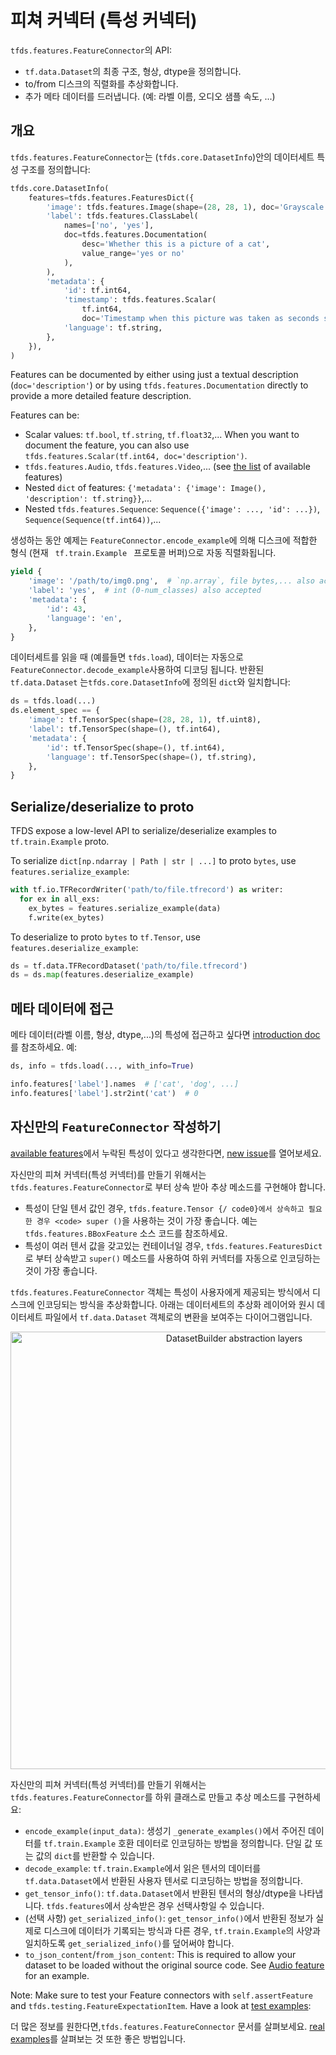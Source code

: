 # 피쳐 커넥터 (특성 커넥터)

`tfds.features.FeatureConnector`의 API:

- `tf.data.Dataset`의 최종 구조, 형상, dtype을 정의합니다.
- to/from 디스크의 직렬화를 추상화합니다.
- 추가 메타 데이터를 드러냅니다. (예: 라벨 이름, 오디오 샘플 속도, ...)

## 개요

`tfds.features.FeatureConnector`는 (`tfds.core.DatasetInfo`)안의 데이터세트 특성 구조를 정의합니다:

```python
tfds.core.DatasetInfo(
    features=tfds.features.FeaturesDict({
        'image': tfds.features.Image(shape=(28, 28, 1), doc='Grayscale image'),
        'label': tfds.features.ClassLabel(
            names=['no', 'yes'],
            doc=tfds.features.Documentation(
                desc='Whether this is a picture of a cat',
                value_range='yes or no'
            ),
        ),
        'metadata': {
            'id': tf.int64,
            'timestamp': tfds.features.Scalar(
                tf.int64,
                doc='Timestamp when this picture was taken as seconds since epoch'),
            'language': tf.string,
        },
    }),
)
```

Features can be documented by either using just a textual description (`doc='description'`) or by using `tfds.features.Documentation` directly to provide a more detailed feature description.

Features can be:

- Scalar values: `tf.bool`, `tf.string`, `tf.float32`,... When you want to document the feature, you can also use `tfds.features.Scalar(tf.int64, doc='description')`.
- `tfds.features.Audio`, `tfds.features.Video`,... (see [the list](https://www.tensorflow.org/datasets/api_docs/python/tfds/features?version=nightly) of available features)
- Nested `dict` of features: `{'metadata': {'image': Image(), 'description': tf.string}}`,...
- Nested `tfds.features.Sequence`: `Sequence({'image': ..., 'id': ...})`, `Sequence(Sequence(tf.int64))`,...

생성하는 동안 예제는 ` FeatureConnector.encode_example `에 의해 디스크에 적합한 형식 (현재 <code> tf.train.Example </code> 프로토콜 버퍼)으로 자동 직렬화됩니다.

```python
yield {
    'image': '/path/to/img0.png',  # `np.array`, file bytes,... also accepted
    'label': 'yes',  # int (0-num_classes) also accepted
    'metadata': {
        'id': 43,
        'language': 'en',
    },
}
```

데이터세트를 읽을 때 (예를들면 `tfds.load`), 데이터는 자동으로`FeatureConnector.decode_example`사용하여 디코딩 됩니다. 반환된 `tf.data.Dataset` 는`tfds.core.DatasetInfo`에 정의된 `dict`와 일치합니다:

```python
ds = tfds.load(...)
ds.element_spec == {
    'image': tf.TensorSpec(shape=(28, 28, 1), tf.uint8),
    'label': tf.TensorSpec(shape=(), tf.int64),
    'metadata': {
        'id': tf.TensorSpec(shape=(), tf.int64),
        'language': tf.TensorSpec(shape=(), tf.string),
    },
}
```

## Serialize/deserialize to proto

TFDS expose a low-level API to serialize/deserialize examples to `tf.train.Example` proto.

To serialize `dict[np.ndarray | Path | str | ...]` to proto `bytes`, use `features.serialize_example`:

```python
with tf.io.TFRecordWriter('path/to/file.tfrecord') as writer:
  for ex in all_exs:
    ex_bytes = features.serialize_example(data)
    f.write(ex_bytes)
```

To deserialize to proto `bytes` to `tf.Tensor`, use `features.deserialize_example`:

```python
ds = tf.data.TFRecordDataset('path/to/file.tfrecord')
ds = ds.map(features.deserialize_example)
```

## 메타 데이터에 접근

메타 데이터(라벨 이름, 형상, dtype,...)의 특성에 접근하고 싶다면 [introduction doc](https://www.tensorflow.org/datasets/overview#access_the_dataset_metadata)를 참조하세요. 예:

```python
ds, info = tfds.load(..., with_info=True)

info.features['label'].names  # ['cat', 'dog', ...]
info.features['label'].str2int('cat')  # 0
```

## 자신만의 `FeatureConnector` 작성하기

[available features](https://www.tensorflow.org/datasets/api_docs/python/tfds/features#classes)에서 누락된 특성이 있다고 생각한다면,  [new issue](https://github.com/tensorflow/datasets/issues)를 열어보세요.

자신만의 피쳐 커넥터(특성 커넥터)를 만들기 위해서는 `tfds.features.FeatureConnector`로 부터 상속 받아 추상 메소드를 구현해야 합니다.

- 특성이 단일 텐서 값인 경우, ` tfds.feature.Tensor {/ code0}에서 상속하고 필요한 경우 <code> super () `을 사용하는 것이 가장 좋습니다. 예는 ` tfds.features.BBoxFeature ` 소스 코드를 참조하세요.
- 특성이 여러 텐서 값을 갖고있는 컨테이너일 경우,  `tfds.features.FeaturesDict`로 부터 상속받고 `super()` 메소드를 사용하여 하위 커넥터를 자동으로 인코딩하는 것이 가장 좋습니다.

`tfds.features.FeatureConnector` 객체는 특성이 사용자에게 제공되는 방식에서 디스크에 인코딩되는 방식을 추상화합니다. 아래는 데이터세트의 추상화 레이어와 원시 데이터세트 파일에서 `tf.data.Dataset` 객체로의 변환을 보여주는 다이어그램입니다.

<p align="center">   <img src="dataset_layers.png" alt="DatasetBuilder abstraction layers" width="700"></p>

자신만의 피쳐 커넥터(특성 커넥터)를 만들기 위해서는`tfds.features.FeatureConnector`를 하위 클래스로 만들고 추상 메소드를 구현하세요:

- `encode_example(input_data)`: 생성기 `_generate_examples()`에서 주어진 데이터를 `tf.train.Example` 호환 데이터로 인코딩하는 방법을 정의합니다. 단일 값 또는 값의 `dict`를 반환할 수 있습니다.
- `decode_example`: `tf.train.Example`에서 읽은 텐서의 데이터를 `tf.data.Dataset`에서 반환된  사용자 텐서로 디코딩하는 방법을 정의합니다.
- `get_tensor_info()`: `tf.data.Dataset`에서 반환된 텐서의 형상/dtype을 나타냅니다. `tfds.features`에서 상속받은 경우 선택사항일 수 있습니다.
- (선택 사항) `get_serialized_info()`: `get_tensor_info()`에서 반환된 정보가 실제로 디스크에 데이터가 기록되는 방식과 다른 경우, `tf.train.Example`의 사양과 일치하도록 `get_serialized_info()`를 덮어써야 합니다.
- `to_json_content`/`from_json_content`: This is required to allow your dataset to be loaded without the original source code. See [Audio feature](https://github.com/tensorflow/datasets/blob/65a76cb53c8ff7f327a3749175bc4f8c12ff465e/tensorflow_datasets/core/features/audio_feature.py#L121) for an example.

Note: Make sure to test your Feature connectors with `self.assertFeature` and `tfds.testing.FeatureExpectationItem`. Have a look at [test examples](https://github.com/tensorflow/datasets/tree/master/tensorflow_datasets/core/features/image_feature_test.py):

더 많은 정보를 원한다면,`tfds.features.FeatureConnector` 문서를 살펴보세요. [real examples](https://github.com/tensorflow/datasets/tree/master/tensorflow_datasets/core/features)를 살펴보는 것 또한 좋은 방법입니다.
